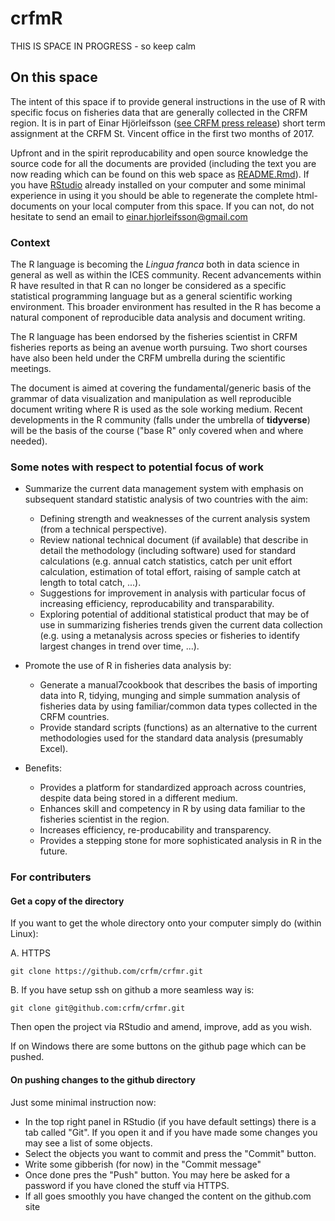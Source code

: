 # crfmR

THIS IS SPACE IN PROGRESS - so keep calm

## On this space

The intent of this space if to provide general instructions in the use of R with specific focus on fisheries data that are generally collected in the CRFM region. It is in part of Einar Hjörleifsson ([see CRFM press release](http://www.crfm.int/index.php?option=com_k2&view=item&id=544:top-fisheries-data-expert-from-iceland-shares-expertise-with-crfm-countries&Itemid=179)) short term assignment at the CRFM St. Vincent office in the first two months of 2017.

Upfront and in the spirit reproducability and open source knowledge the source code for all the documents are provided (including the text you are now reading which can be found on this web space as [README.Rmd](https://raw.githubusercontent.com/crfm/crfmr/master/README.Rmd)). If you have [RStudio](https://www.rstudio.com) already installed on your computer and some minimal experience in using it you should be able to regenerate the complete html-documents on your local computer from this space. If you can not, do not hesitate to send an email to einar.hjorleifsson@gmail.com

### Context

The R language is becoming the _Lingua franca_ both in data science in general as well as within the ICES community. Recent advancements within R have resulted in that R can no longer be considered as a specific statistical programming language but as a general scientific working environment. This broader environment has resulted in the R has become a natural component of reproducible data analysis and document writing.

The R language has been endorsed by the fisheries scientist in CRFM fisheries reports as being an avenue worth pursuing. Two short courses have also been held under the CRFM umbrella during the scientific meetings.

The document is aimed at covering the fundamental/generic basis of the grammar of data visualization and manipulation as well reproducible document writing where R is used as the sole working medium. Recent developments in the R community (falls under the umbrella of __tidyverse__) will be the basis of the course ("base R" only covered when and where needed).

### Some notes with respect to potential focus of work

* Summarize the current data management system with emphasis on subsequent standard statistic analysis of two countries with the aim:
    - Defining strength and weaknesses of the current analysis system (from a technical perspective).
    - Review national technical document (if available) that describe in detail the methodology (including software) used for standard calculations (e.g. annual catch statistics, catch per unit effort calculation, estimation of total effort, raising of sample catch at length to total catch, ...).
    - Suggestions for improvement in analysis with particular focus of increasing efficiency, reproducability and transparability.
    - Exploring potential of additional statistical product that may be of use in summarizing fisheries trends given the current data collection (e.g. using a metanalysis across species or fisheries to identify largest changes in trend over time, ...).

* Promote the use of R in fisheries data analysis by:
    - Generate a manual7cookbook that describes the basis of importing data into R, tidying, munging and simple summation analysis of fisheries data by using familiar/common data types collected in the CRFM countries.
    - Provide standard scripts (functions) as an alternative to the current methodologies used for the standard data analysis (presumably Excel).
    
* Benefits:
    - Provides a platform for standardized approach across countries, despite data being stored in a different medium.
    - Enhances skill and competency in R by using data familiar to the fisheries scientist in the region.
    - Increases efficiency, re-producability and transparency.
    - Provides a stepping stone for more sophisticated analysis in R in the future.

### For contributers

#### Get a copy of the directory

If you want to get the whole directory onto your computer simply do (within Linux):

A. HTTPS
```
git clone https://github.com/crfm/crfmr.git
```

B. If you have setup ssh on github a more seamless way is:
```
git clone git@github.com:crfm/crfmr.git
```

Then open the project via RStudio and amend, improve, add as you wish.

If on Windows there are some buttons on the github page which can be pushed.

#### On pushing changes to the github directory

Just some minimal instruction now:

* In the top right panel in RStudio (if you have default settings) there is a tab called "Git". If you open it and if you have made some changes you may see a list of some objects.
* Select the objects you want to commit and press the "Commit" button.
* Write some gibberish (for now) in the "Commit message"
* Once done pres the "Push" button. You may here be asked for a password if you have cloned the stuff via HTTPS.
* If all goes smoothly you have changed the content on the github.com site



